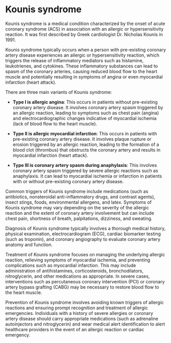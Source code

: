 # Kounis syndrome

Kounis syndrome is a medical condition characterized by the onset of acute coronary syndrome (ACS) in association with an allergic or hypersensitivity reaction. It was first described by Greek cardiologist Dr. Nicholas Kounis in 1991.

Kounis syndrome typically occurs when a person with pre-existing coronary artery disease experiences an allergic or hypersensitivity reaction, which triggers the release of inflammatory mediators such as histamine, leukotrienes, and cytokines. These inflammatory substances can lead to spasm of the coronary arteries, causing reduced blood flow to the heart muscle and potentially resulting in symptoms of angina or even myocardial infarction (heart attack).

There are three main variants of Kounis syndrome:

* **Type I is allergic angina**: This occurs in patients without pre-existing coronary artery disease. It involves coronary artery spasm triggered by an allergic reaction, leading to symptoms such as chest pain (angina) and electrocardiographic changes indicative of myocardial ischemia (lack of blood flow to the heart muscle).

* **Type II is allergic myocardial infarction**: This occurs in patients with pre-existing coronary artery disease. It involves plaque rupture or erosion triggered by an allergic reaction, leading to the formation of a blood clot (thrombus) that obstructs the coronary artery and results in myocardial infarction (heart attack).

* **Type III is coronary artery spasm during anaphylaxis**: This involves coronary artery spasm triggered by severe allergic reactions such as anaphylaxis. It can lead to myocardial ischemia or infarction in patients with or without pre-existing coronary artery disease.

Common triggers of Kounis syndrome include medications (such as antibiotics, nonsteroidal anti-inflammatory drugs, and contrast agents), insect stings, foods, environmental allergens, and latex. Symptoms of Kounis syndrome may vary depending on the severity of the allergic reaction and the extent of coronary artery involvement but can include chest pain, shortness of breath, palpitations, dizziness, and sweating.

Diagnosis of Kounis syndrome typically involves a thorough medical history, physical examination, electrocardiogram (ECG), cardiac biomarker testing (such as troponin), and coronary angiography to evaluate coronary artery anatomy and function.

Treatment of Kounis syndrome focuses on managing the underlying allergic reaction, relieving symptoms of myocardial ischemia, and preventing complications such as myocardial infarction. This may include administration of antihistamines, corticosteroids, bronchodilators, nitroglycerin, and other medications as appropriate. In severe cases, interventions such as percutaneous coronary intervention (PCI) or coronary artery bypass grafting (CABG) may be necessary to restore blood flow to the heart muscle.

Prevention of Kounis syndrome involves avoiding known triggers of allergic reactions and ensuring prompt recognition and treatment of allergic emergencies. Individuals with a history of severe allergies or coronary artery disease should carry appropriate medications (such as adrenaline autoinjectors and nitroglycerin) and wear medical alert identification to alert healthcare providers in the event of an allergic reaction or cardiac emergency.
